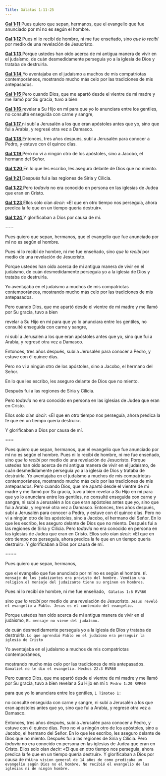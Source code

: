```yaml
---
Title: Gálatas 1:11-25
---
```


[**Gal 1:11** ](verseid:48.1.11) Pues quiero que sepan, hermanos, que el evangelio que fue anunciado por mí no es según el hombre.

[**Gal 1:12** ](verseid:48.1.12) Pues ni lo recibí de hombre, ni me fue enseñado, sino *que lo recibí* por medio de una revelación de Jesucristo.

[**Gal 1:13** ](verseid:48.1.13) Porque ustedes han oído acerca de mi antigua manera de vivir en el judaísmo, de cuán desmedidamente perseguía yo a la iglesia de Dios y trataba de destruirla.

[**Gal 1:14** ](verseid:48.1.14) Yo aventajaba en el judaísmo a muchos de mis compatriotas contemporáneos, mostrando mucho más celo por las tradiciones de mis antepasados.

[**Gal 1:15** ](verseid:48.1.15) Pero cuando Dios, que me apartó desde el vientre de mi madre y me llamó por Su gracia, tuvo a bien

[**Gal 1:16** ](verseid:48.1.16) revelar a Su Hijo en mí para que yo lo anunciara entre los gentiles, no consulté enseguida con carne y sangre,

[**Gal 1:17** ](verseid:48.1.17) ni subí a Jerusalén a los que eran apóstoles antes que yo, sino que fui a Arabia, y regresé otra vez a Damasco.

[**Gal 1:18** ](verseid:48.1.18) Entonces, tres años después, subí a Jerusalén para conocer a Pedro, y estuve con él quince días.

[**Gal 1:19** ](verseid:48.1.19) Pero no vi a ningún otro de los apóstoles, sino a Jacobo, el hermano del Señor.

[**Gal 1:20** ](verseid:48.1.20) En lo que les escribo, les aseguro delante de Dios que no miento.

[**Gal 1:21** ](verseid:48.1.21) Después fui a las regiones de Siria y Cilicia.

[**Gal 1:22** ](verseid:48.1.22) Pero *todavía* no era conocido en persona en las iglesias de Judea que eran en Cristo.

[**Gal 1:23** ](verseid:48.1.23) Ellos solo oían *decir:* «El que en otro tiempo nos perseguía, ahora predica la fe que en un tiempo quería destruir».

[**Gal 1:24** ](verseid:48.1.24) Y glorificaban a Dios por causa de mí.



===

Pues quiero que sepan, hermanos, que el evangelio que fue anunciado por mí no es según el hombre.

Pues ni lo recibí de hombre, ni me fue enseñado, sino *que lo recibí* por medio de una revelación de Jesucristo.

Porque ustedes han oído acerca de mi antigua manera de vivir en el judaísmo, de cuán desmedidamente perseguía yo a la iglesia de Dios y trataba de destruirla.

Yo aventajaba en el judaísmo a muchos de mis compatriotas contemporáneos, mostrando mucho más celo por las tradiciones de mis antepasados.

Pero cuando Dios, que me apartó desde el vientre de mi madre y me llamó por Su gracia, tuvo a bien

revelar a Su Hijo en mí para que yo lo anunciara entre los gentiles, no consulté enseguida con carne y sangre,

ni subí a Jerusalén a los que eran apóstoles antes que yo, sino que fui a Arabia, y regresé otra vez a Damasco.

Entonces, tres años después, subí a Jerusalén para conocer a Pedro, y estuve con él quince días.

Pero no vi a ningún otro de los apóstoles, sino a Jacobo, el hermano del Señor.

En lo que les escribo, les aseguro delante de Dios que no miento.

Después fui a las regiones de Siria y Cilicia.

Pero *todavía* no era conocido en persona en las iglesias de Judea que eran en Cristo.

Ellos solo oían *decir:* «El que en otro tiempo nos perseguía, ahora predica la fe que en un tiempo quería destruir».

Y glorificaban a Dios por causa de mí.

===

Pues quiero que sepan, hermanos, que el evangelio que fue anunciado por mí no es según el hombre. Pues ni lo recibí de hombre, ni me fue enseñado, sino *que lo recibí* por medio de una revelación de Jesucristo. Porque ustedes han oído acerca de mi antigua manera de vivir en el judaísmo, de cuán desmedidamente perseguía yo a la iglesia de Dios y trataba de destruirla. Yo aventajaba en el judaísmo a muchos de mis compatriotas contemporáneos, mostrando mucho más celo por las tradiciones de mis antepasados. Pero cuando Dios, que me apartó desde el vientre de mi madre y me llamó por Su gracia, tuvo a bien revelar a Su Hijo en mí para que yo lo anunciara entre los gentiles, no consulté enseguida con carne y sangre, ni subí a Jerusalén a los que eran apóstoles antes que yo, sino que fui a Arabia, y regresé otra vez a Damasco. Entonces, tres años después, subí a Jerusalén para conocer a Pedro, y estuve con él quince días. Pero no vi a ningún otro de los apóstoles, sino a Jacobo, el hermano del Señor. En lo que les escribo, les aseguro delante de Dios que no miento. Después fui a las regiones de Siria y Cilicia. Pero *todavía* no era conocido en persona en las iglesias de Judea que eran en Cristo. Ellos solo oían *decir:* «El que en otro tiempo nos perseguía, ahora predica la fe que en un tiempo quería destruir». Y glorificaban a Dios por causa de mí.

====

Pues quiero que sepan, hermanos, 

que el evangelio que fue anunciado por mí no es según el hombre. `El mensaje de los judaizantes era provisto del hombre. Vendian una religion.el mensaje del judaizante tiene su orginen en hombres.`

Pues ni lo recibí de hombre, ni me fue enseñado, ` Gálatas 1:6 RVR60`

sino *que lo recibí* por medio de una revelación de Jesucristo. `Jesus reveló el evangelio a Pablo. Jesus es el contenido del evangelio.`

Porque ustedes han oído acerca de mi antigua manera de vivir en el judaísmo, `EL mensaje no viene del judaísmo.`

de cuán desmedidamente perseguía yo a la iglesia de Dios y trataba de destruirla. `Lo que aprendió Pablo en el judaísmo era perseguir la iglesia de Cristo`

Yo aventajaba en el judaísmo a muchos de mis compatriotas contemporáneos, 

mostrando mucho más celo por las tradiciones de mis antepasados. `Gamaliel no le dio el evangelio. Hechos 22:3 RVR60`

Pero cuando Dios, que me apartó desde el vientre de mi madre y me llamó por Su gracia, tuvo a bien revelar a Su Hijo en mí `1 Pedro 1:20 RVR60`

para que yo lo anunciara entre los gentiles, `1 Timoteo 1:`

no consulté enseguida con carne y sangre, ni subí a Jerusalén a los que eran apóstoles antes que yo, sino que fui a Arabia, y regresé otra vez a Damasco. 

Entonces, tres años después, subí a Jerusalén para conocer a Pedro, y estuve con él quince días. Pero no vi a ningún otro de los apóstoles, sino a Jacobo, el hermano del Señor. En lo que les escribo, les aseguro delante de Dios que no miento. Después fui a las regiones de Siria y Cilicia. Pero *todavía* no era conocido en persona en las iglesias de Judea que eran en Cristo. Ellos solo oían *decir:* «El que en otro tiempo nos perseguía, ahora predica la fe que en un tiempo quería destruir». Y glorificaban a Dios por causa de mí.`Una vision general de 14 años de como predicaba un evangelio según Dios no el hombre. No recibió el evangelio de las iglesias ni de ningún hombre.`

